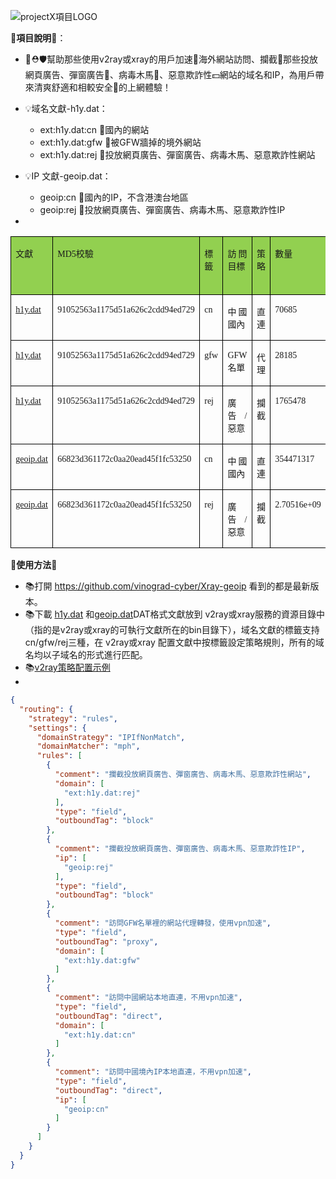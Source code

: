 
![projectX項目LOGO](https://xtls.github.io/LogoX2.png)

🌈**項目說明**🌈：
- 💚⛑️🛡️幫助那些使用v2ray或xray的用戶加速🚀海外網站訪問、攔截🚫那些投放網頁廣告、彈窗廣告🚯、病毒木馬🦠、惡意欺詐性💵網站的域名和IP，為用戶帶來清爽舒適和相較安全🍃的上網體驗！

- 💡域名文獻-h1y.dat：
  - ext:h1y.dat:cn 🚦國內的網站
  - ext:h1y.dat:gfw 🚀被GFW牆掉的境外網站
  - ext:h1y.dat:rej 🚫投放網頁廣告、彈窗廣告、病毒木馬、惡意欺詐性網站
- 💡IP 文獻-geoip.dat：
  - geoip:cn 🚦國內的IP，不含港澳台地區
  - geoip:rej 🚫投放網頁廣告、彈窗廣告、病毒木馬、惡意欺詐性IP
-
<table class="MsoTableGrid" border="1" cellspacing="0" style="border-collapse:collapse;mso-table-layout-alt:fixed;border:none;
mso-border-left-alt:0.5000pt solid windowtext;mso-border-top-alt:0.5000pt solid windowtext;mso-border-right-alt:0.5000pt solid windowtext;
mso-border-bottom-alt:0.5000pt solid windowtext;mso-border-insideh:0.5000pt solid windowtext;mso-border-insidev:0.5000pt solid windowtext;
mso-padding-alt:0.0000pt 5.4000pt 0.0000pt 5.4000pt ;"><tbody><tr style="height:16.3000pt;"><td width="91" valign="top" style="width:68.8000pt;padding:0.0000pt 5.4000pt 0.0000pt 5.4000pt ;border-left:1.0000pt solid windowtext;
mso-border-left-alt:0.5000pt solid windowtext;border-right:1.0000pt solid windowtext;mso-border-right-alt:0.5000pt solid windowtext;
border-top:1.0000pt solid windowtext;mso-border-top-alt:0.5000pt solid windowtext;border-bottom:1.0000pt solid windowtext;
mso-border-bottom-alt:0.5000pt solid windowtext;background:rgb(146,208,80);"><p class="MsoNormal" align="left" style="text-align:justify;text-justify:distribute-all-lines;"><span style="font-family:幼圆;font-size:10.5000pt;mso-font-kerning:1.0000pt;"><font face="幼圆">文獻</font></span><span style="font-family:幼圆;font-size:10.5000pt;mso-font-kerning:1.0000pt;"><o:p></o:p></span></p></td><td width="255" valign="top" style="width:191.3000pt;padding:0.0000pt 5.4000pt 0.0000pt 5.4000pt ;border-left:1.0000pt solid windowtext;
mso-border-left-alt:0.5000pt solid windowtext;border-right:1.0000pt solid windowtext;mso-border-right-alt:0.5000pt solid windowtext;
border-top:1.0000pt solid windowtext;mso-border-top-alt:0.5000pt solid windowtext;border-bottom:1.0000pt solid windowtext;
mso-border-bottom-alt:0.5000pt solid windowtext;background:rgb(146,208,80);"><p class="MsoNormal" align="left" style="text-align:justify;text-justify:distribute-all-lines;"><span style="font-family:幼圆;font-size:10.5000pt;mso-font-kerning:1.0000pt;"><font face="幼圆">MD5校驗</font></span><span style="font-family:幼圆;font-size:10.5000pt;mso-font-kerning:1.0000pt;"><o:p></o:p></span></p></td><td width="64" valign="top" style="width:48.0000pt;padding:0.0000pt 5.4000pt 0.0000pt 5.4000pt ;border-left:1.0000pt solid windowtext;
mso-border-left-alt:0.5000pt solid windowtext;border-right:1.0000pt solid windowtext;mso-border-right-alt:0.5000pt solid windowtext;
border-top:1.0000pt solid windowtext;mso-border-top-alt:0.5000pt solid windowtext;border-bottom:1.0000pt solid windowtext;
mso-border-bottom-alt:0.5000pt solid windowtext;background:rgb(146,208,80);"><p class="MsoNormal" align="left" style="text-align:justify;text-justify:distribute-all-lines;"><span style="font-family:幼圆;font-size:10.5000pt;mso-font-kerning:1.0000pt;"><font face="幼圆">標籤</font></span><span style="font-family:幼圆;font-size:10.5000pt;mso-font-kerning:1.0000pt;"><o:p></o:p></span></p></td><td width="134" valign="top" style="width:100.8500pt;padding:0.0000pt 5.4000pt 0.0000pt 5.4000pt ;border-left:1.0000pt solid windowtext;
mso-border-left-alt:0.5000pt solid windowtext;border-right:1.0000pt solid windowtext;mso-border-right-alt:0.5000pt solid windowtext;
border-top:1.0000pt solid windowtext;mso-border-top-alt:0.5000pt solid windowtext;border-bottom:1.0000pt solid windowtext;
mso-border-bottom-alt:0.5000pt solid windowtext;background:rgb(146,208,80);"><p class="MsoNormal" align="left" style="text-align:justify;text-justify:distribute-all-lines;"><span style="font-family:幼圆;font-size:10.5000pt;mso-font-kerning:1.0000pt;"><font face="幼圆">訪問目標</font></span><span style="font-family:幼圆;font-size:10.5000pt;mso-font-kerning:1.0000pt;"><o:p></o:p></span></p></td><td width="82" valign="top" style="width:61.6000pt;padding:0.0000pt 5.4000pt 0.0000pt 5.4000pt ;border-left:1.0000pt solid windowtext;
mso-border-left-alt:0.5000pt solid windowtext;border-right:1.0000pt solid windowtext;mso-border-right-alt:0.5000pt solid windowtext;
border-top:1.0000pt solid windowtext;mso-border-top-alt:0.5000pt solid windowtext;border-bottom:1.0000pt solid windowtext;
mso-border-bottom-alt:0.5000pt solid windowtext;background:rgb(146,208,80);"><p class="MsoNormal" align="left" style="text-align:justify;text-justify:distribute-all-lines;"><span style="font-family:幼圆;font-size:10.5000pt;mso-font-kerning:1.0000pt;"><font face="幼圆">策略</font></span><span style="font-family:幼圆;font-size:10.5000pt;mso-font-kerning:1.0000pt;"><o:p></o:p></span></p></td><td width="90" valign="top" style="width:68.0000pt;padding:0.0000pt 5.4000pt 0.0000pt 5.4000pt ;border-left:1.0000pt solid windowtext;
mso-border-left-alt:0.5000pt solid windowtext;border-right:1.0000pt solid windowtext;mso-border-right-alt:0.5000pt solid windowtext;
border-top:1.0000pt solid windowtext;mso-border-top-alt:0.5000pt solid windowtext;border-bottom:1.0000pt solid windowtext;
mso-border-bottom-alt:0.5000pt solid windowtext;background:rgb(146,208,80);"><p class="MsoNormal" align="left" style="text-align:justify;text-justify:distribute-all-lines;"><span style="font-family:幼圆;font-size:10.5000pt;mso-font-kerning:1.0000pt;"><font face="幼圆">數量</font></span><span style="font-family:幼圆;font-size:10.5000pt;mso-font-kerning:1.0000pt;"><o:p></o:p></span></p></td><td width="89" valign="top" style="width:67.2000pt;padding:0.0000pt 5.4000pt 0.0000pt 5.4000pt ;border-left:1.0000pt solid windowtext;
mso-border-left-alt:0.5000pt solid windowtext;border-right:1.0000pt solid windowtext;mso-border-right-alt:0.5000pt solid windowtext;
border-top:1.0000pt solid windowtext;mso-border-top-alt:0.5000pt solid windowtext;border-bottom:1.0000pt solid windowtext;
mso-border-bottom-alt:0.5000pt solid windowtext;background:rgb(146,208,80);"><p class="MsoNormal" align="left" style="text-align:justify;text-justify:distribute-all-lines;"><span style="font-family:幼圆;font-size:10.5000pt;mso-font-kerning:1.0000pt;"><font face="幼圆">發布(月/日/年)</font></span><span style="font-family:幼圆;font-size:10.5000pt;mso-font-kerning:1.0000pt;"><o:p></o:p></span></p></td></tr><tr style="height:16.3000pt;"><td width="91" valign="top" style="width:68.8000pt;padding:0.0000pt 5.4000pt 0.0000pt 5.4000pt ;border-left:1.0000pt solid windowtext;
mso-border-left-alt:0.5000pt solid windowtext;border-right:1.0000pt solid windowtext;mso-border-right-alt:0.5000pt solid windowtext;
border-top:none;mso-border-top-alt:0.5000pt solid windowtext;border-bottom:1.0000pt solid windowtext;
mso-border-bottom-alt:0.5000pt solid windowtext;"><p class="MsoNormal" style="text-align:left;"><span style="font-family:幼圆;font-size:10.5000pt;mso-font-kerning:1.0000pt;"><font face="幼圆"><a href="https://raw.githubusercontent.com/vinograd-cyber/Xray-geoip/main/h1y.dat">h1y.dat</a></font></span><span style="font-family:幼圆;font-size:10.5000pt;mso-font-kerning:1.0000pt;"><o:p></o:p></span></p></td><td width="255" valign="top" style="width:191.3000pt;padding:0.0000pt 5.4000pt 0.0000pt 5.4000pt ;border-left:1.0000pt solid windowtext;
mso-border-left-alt:0.5000pt solid windowtext;border-right:1.0000pt solid windowtext;mso-border-right-alt:0.5000pt solid windowtext;
border-top:none;mso-border-top-alt:0.5000pt solid windowtext;border-bottom:1.0000pt solid windowtext;
mso-border-bottom-alt:0.5000pt solid windowtext;"><p class="MsoNormal" align="left" style="text-align:justify;text-justify:distribute-all-lines;"><span style="font-family:幼圆;font-size:10.5000pt;mso-font-kerning:1.0000pt;"><font face="幼圆">91052563a1175d51a626c2cdd94ed729</font></span><span style="font-family:幼圆;font-size:10.5000pt;mso-font-kerning:1.0000pt;"><o:p></o:p></span></p></td><td width="64" valign="top" style="width:48.0000pt;padding:0.0000pt 5.4000pt 0.0000pt 5.4000pt ;border-left:1.0000pt solid windowtext;
mso-border-left-alt:0.5000pt solid windowtext;border-right:1.0000pt solid windowtext;mso-border-right-alt:0.5000pt solid windowtext;
border-top:none;mso-border-top-alt:0.5000pt solid windowtext;border-bottom:1.0000pt solid windowtext;
mso-border-bottom-alt:0.5000pt solid windowtext;"><p class="MsoNormal" style="text-align:left;"><span style="font-family:幼圆;font-size:10.5000pt;mso-font-kerning:1.0000pt;"><font face="幼圆">cn</font></span><span style="font-family:幼圆;font-size:10.5000pt;mso-font-kerning:1.0000pt;"><o:p></o:p></span></p></td><td width="134" valign="top" style="width:100.8500pt;padding:0.0000pt 5.4000pt 0.0000pt 5.4000pt ;border-left:1.0000pt solid windowtext;
mso-border-left-alt:0.5000pt solid windowtext;border-right:1.0000pt solid windowtext;mso-border-right-alt:0.5000pt solid windowtext;
border-top:none;mso-border-top-alt:0.5000pt solid windowtext;border-bottom:1.0000pt solid windowtext;
mso-border-bottom-alt:0.5000pt solid windowtext;"><p class="MsoNormal" align="left" style="text-align:justify;text-justify:distribute-all-lines;"><span style="font-family:幼圆;font-size:10.5000pt;mso-font-kerning:1.0000pt;"><font face="幼圆">中國國內</font></span><span style="font-family:幼圆;font-size:10.5000pt;mso-font-kerning:1.0000pt;"><o:p></o:p></span></p></td><td width="82" valign="top" style="width:61.6000pt;padding:0.0000pt 5.4000pt 0.0000pt 5.4000pt ;border-left:1.0000pt solid windowtext;
mso-border-left-alt:0.5000pt solid windowtext;border-right:1.0000pt solid windowtext;mso-border-right-alt:0.5000pt solid windowtext;
border-top:none;mso-border-top-alt:0.5000pt solid windowtext;border-bottom:1.0000pt solid windowtext;
mso-border-bottom-alt:0.5000pt solid windowtext;"><p class="MsoNormal" align="right" style="text-align:right;"><span style="font-family:幼圆;font-size:10.5000pt;mso-font-kerning:1.0000pt;"><font face="幼圆">直連</font></span><span style="font-family:幼圆;font-size:10.5000pt;mso-font-kerning:1.0000pt;"><o:p></o:p></span></p></td><td width="90" valign="top" style="width:68.0000pt;padding:0.0000pt 5.4000pt 0.0000pt 5.4000pt ;border-left:1.0000pt solid windowtext;
mso-border-left-alt:0.5000pt solid windowtext;border-right:1.0000pt solid windowtext;mso-border-right-alt:0.5000pt solid windowtext;
border-top:none;mso-border-top-alt:0.5000pt solid windowtext;border-bottom:1.0000pt solid windowtext;
mso-border-bottom-alt:0.5000pt solid windowtext;"><p class="MsoNormal" align="left" style="text-align:justify;text-justify:distribute-all-lines;"><span style="font-family:幼圆;font-size:10.5000pt;mso-font-kerning:1.0000pt;"><font face="幼圆">70685</font></span><span style="font-family:幼圆;font-size:10.5000pt;mso-font-kerning:1.0000pt;"><o:p></o:p></span></p></td><td width="89" valign="top" style="width:67.2000pt;padding:0.0000pt 5.4000pt 0.0000pt 5.4000pt ;border-left:1.0000pt solid windowtext;
mso-border-left-alt:0.5000pt solid windowtext;border-right:1.0000pt solid windowtext;mso-border-right-alt:0.5000pt solid windowtext;
border-top:none;mso-border-top-alt:0.5000pt solid windowtext;border-bottom:1.0000pt solid windowtext;
mso-border-bottom-alt:0.5000pt solid windowtext;"><p class="MsoNormal" align="left" style="text-align:justify;text-justify:distribute-all-lines;"><span style="font-family:幼圆;font-size:10.5000pt;mso-font-kerning:1.0000pt;"><font face="幼圆">02/05/24</font></span><span style="font-family:幼圆;font-size:10.5000pt;mso-font-kerning:1.0000pt;"><o:p></o:p></span></p></td></tr><tr style="height:16.3000pt;"><td width="91" valign="top" style="width:68.8000pt;padding:0.0000pt 5.4000pt 0.0000pt 5.4000pt ;border-left:1.0000pt solid windowtext;
mso-border-left-alt:0.5000pt solid windowtext;border-right:1.0000pt solid windowtext;mso-border-right-alt:0.5000pt solid windowtext;
border-top:none;mso-border-top-alt:0.5000pt solid windowtext;border-bottom:1.0000pt solid windowtext;
mso-border-bottom-alt:0.5000pt solid windowtext;"><p class="MsoNormal" style="text-align:left;"><span style="font-family:幼圆;font-size:10.5000pt;mso-font-kerning:1.0000pt;"><font face="幼圆"><a href="https://raw.githubusercontent.com/vinograd-cyber/Xray-geoip/main/h1y.dat">h1y.dat</a></font></span><span style="font-family:幼圆;font-size:10.5000pt;mso-font-kerning:1.0000pt;"><o:p></o:p></span></p></td><td width="255" valign="top" style="width:191.3000pt;padding:0.0000pt 5.4000pt 0.0000pt 5.4000pt ;border-left:1.0000pt solid windowtext;
mso-border-left-alt:0.5000pt solid windowtext;border-right:1.0000pt solid windowtext;mso-border-right-alt:0.5000pt solid windowtext;
border-top:none;mso-border-top-alt:0.5000pt solid windowtext;border-bottom:1.0000pt solid windowtext;
mso-border-bottom-alt:0.5000pt solid windowtext;"><p class="MsoNormal" align="left" style="text-align:justify;text-justify:distribute-all-lines;"><span style="font-family:幼圆;font-size:10.5000pt;mso-font-kerning:1.0000pt;"><font face="幼圆">91052563a1175d51a626c2cdd94ed729</font></span><span style="font-family:幼圆;font-size:10.5000pt;mso-font-kerning:1.0000pt;"><o:p></o:p></span></p></td><td width="64" valign="top" style="width:48.0000pt;padding:0.0000pt 5.4000pt 0.0000pt 5.4000pt ;border-left:1.0000pt solid windowtext;
mso-border-left-alt:0.5000pt solid windowtext;border-right:1.0000pt solid windowtext;mso-border-right-alt:0.5000pt solid windowtext;
border-top:none;mso-border-top-alt:0.5000pt solid windowtext;border-bottom:1.0000pt solid windowtext;
mso-border-bottom-alt:0.5000pt solid windowtext;"><p class="MsoNormal" style="text-align:left;"><span style="font-family:幼圆;font-size:10.5000pt;mso-font-kerning:1.0000pt;"><font face="幼圆">gfw</font></span><span style="font-family:幼圆;font-size:10.5000pt;mso-font-kerning:1.0000pt;"><o:p></o:p></span></p></td><td width="134" valign="top" style="width:100.8500pt;padding:0.0000pt 5.4000pt 0.0000pt 5.4000pt ;border-left:1.0000pt solid windowtext;
mso-border-left-alt:0.5000pt solid windowtext;border-right:1.0000pt solid windowtext;mso-border-right-alt:0.5000pt solid windowtext;
border-top:none;mso-border-top-alt:0.5000pt solid windowtext;border-bottom:1.0000pt solid windowtext;
mso-border-bottom-alt:0.5000pt solid windowtext;"><p class="MsoNormal" align="left" style="text-align:justify;text-justify:distribute-all-lines;"><span style="font-family:幼圆;font-size:10.5000pt;mso-font-kerning:1.0000pt;"><font face="幼圆">GFW名單</font></span><span style="font-family:幼圆;font-size:10.5000pt;mso-font-kerning:1.0000pt;"><o:p></o:p></span></p></td><td width="82" valign="top" style="width:61.6000pt;padding:0.0000pt 5.4000pt 0.0000pt 5.4000pt ;border-left:1.0000pt solid windowtext;
mso-border-left-alt:0.5000pt solid windowtext;border-right:1.0000pt solid windowtext;mso-border-right-alt:0.5000pt solid windowtext;
border-top:none;mso-border-top-alt:0.5000pt solid windowtext;border-bottom:1.0000pt solid windowtext;
mso-border-bottom-alt:0.5000pt solid windowtext;"><p class="MsoNormal" align="right" style="text-align:right;"><span style="font-family:幼圆;font-size:10.5000pt;mso-font-kerning:1.0000pt;"><font face="幼圆">代理</font></span><span style="font-family:幼圆;font-size:10.5000pt;mso-font-kerning:1.0000pt;"><o:p></o:p></span></p></td><td width="90" valign="top" style="width:68.0000pt;padding:0.0000pt 5.4000pt 0.0000pt 5.4000pt ;border-left:1.0000pt solid windowtext;
mso-border-left-alt:0.5000pt solid windowtext;border-right:1.0000pt solid windowtext;mso-border-right-alt:0.5000pt solid windowtext;
border-top:none;mso-border-top-alt:0.5000pt solid windowtext;border-bottom:1.0000pt solid windowtext;
mso-border-bottom-alt:0.5000pt solid windowtext;"><p class="MsoNormal" align="left" style="text-align:justify;text-justify:distribute-all-lines;"><span style="font-family:幼圆;font-size:10.5000pt;mso-font-kerning:1.0000pt;"><font face="幼圆">28185</font></span><span style="font-family:幼圆;font-size:10.5000pt;mso-font-kerning:1.0000pt;"><o:p></o:p></span></p></td><td width="89" valign="top" style="width:67.2000pt;padding:0.0000pt 5.4000pt 0.0000pt 5.4000pt ;border-left:1.0000pt solid windowtext;
mso-border-left-alt:0.5000pt solid windowtext;border-right:1.0000pt solid windowtext;mso-border-right-alt:0.5000pt solid windowtext;
border-top:none;mso-border-top-alt:0.5000pt solid windowtext;border-bottom:1.0000pt solid windowtext;
mso-border-bottom-alt:0.5000pt solid windowtext;"><p class="MsoNormal" align="left" style="text-align:justify;text-justify:distribute-all-lines;"><span style="font-family:幼圆;font-size:10.5000pt;mso-font-kerning:1.0000pt;"><font face="幼圆">02/05/24</font></span><span style="font-family:幼圆;font-size:10.5000pt;mso-font-kerning:1.0000pt;"><o:p></o:p></span></p></td></tr><tr style="height:16.3000pt;"><td width="91" valign="top" style="width:68.8000pt;padding:0.0000pt 5.4000pt 0.0000pt 5.4000pt ;border-left:1.0000pt solid windowtext;
mso-border-left-alt:0.5000pt solid windowtext;border-right:1.0000pt solid windowtext;mso-border-right-alt:0.5000pt solid windowtext;
border-top:none;mso-border-top-alt:0.5000pt solid windowtext;border-bottom:1.0000pt solid windowtext;
mso-border-bottom-alt:0.5000pt solid windowtext;"><p class="MsoNormal" style="text-align:left;"><span style="font-family:幼圆;font-size:10.5000pt;mso-font-kerning:1.0000pt;"><font face="幼圆"><a href="https://raw.githubusercontent.com/vinograd-cyber/Xray-geoip/main/h1y.dat">h1y.dat</a></font></span><span style="font-family:幼圆;font-size:10.5000pt;mso-font-kerning:1.0000pt;"><o:p></o:p></span></p></td><td width="255" valign="top" style="width:191.3000pt;padding:0.0000pt 5.4000pt 0.0000pt 5.4000pt ;border-left:1.0000pt solid windowtext;
mso-border-left-alt:0.5000pt solid windowtext;border-right:1.0000pt solid windowtext;mso-border-right-alt:0.5000pt solid windowtext;
border-top:none;mso-border-top-alt:0.5000pt solid windowtext;border-bottom:1.0000pt solid windowtext;
mso-border-bottom-alt:0.5000pt solid windowtext;"><p class="MsoNormal" align="left" style="text-align:justify;text-justify:distribute-all-lines;"><span style="font-family:幼圆;font-size:10.5000pt;mso-font-kerning:1.0000pt;"><font face="幼圆">91052563a1175d51a626c2cdd94ed729</font></span><span style="font-family:幼圆;font-size:10.5000pt;mso-font-kerning:1.0000pt;"><o:p></o:p></span></p></td><td width="64" valign="top" style="width:48.0000pt;padding:0.0000pt 5.4000pt 0.0000pt 5.4000pt ;border-left:1.0000pt solid windowtext;
mso-border-left-alt:0.5000pt solid windowtext;border-right:1.0000pt solid windowtext;mso-border-right-alt:0.5000pt solid windowtext;
border-top:none;mso-border-top-alt:0.5000pt solid windowtext;border-bottom:1.0000pt solid windowtext;
mso-border-bottom-alt:0.5000pt solid windowtext;"><p class="MsoNormal" style="text-align:left;"><span style="font-family:幼圆;font-size:10.5000pt;mso-font-kerning:1.0000pt;"><font face="幼圆">rej</font></span><span style="font-family:幼圆;font-size:10.5000pt;mso-font-kerning:1.0000pt;"><o:p></o:p></span></p></td><td width="134" valign="top" style="width:100.8500pt;padding:0.0000pt 5.4000pt 0.0000pt 5.4000pt ;border-left:1.0000pt solid windowtext;
mso-border-left-alt:0.5000pt solid windowtext;border-right:1.0000pt solid windowtext;mso-border-right-alt:0.5000pt solid windowtext;
border-top:none;mso-border-top-alt:0.5000pt solid windowtext;border-bottom:1.0000pt solid windowtext;
mso-border-bottom-alt:0.5000pt solid windowtext;"><p class="MsoNormal" align="left" style="text-align:justify;text-justify:distribute-all-lines;"><span style="font-family:幼圆;font-size:10.5000pt;mso-font-kerning:1.0000pt;"><font face="幼圆">廣告</font><font face="幼圆">/惡意</font></span><span style="font-family:幼圆;font-size:10.5000pt;mso-font-kerning:1.0000pt;"><o:p></o:p></span></p></td><td width="82" valign="top" style="width:61.6000pt;padding:0.0000pt 5.4000pt 0.0000pt 5.4000pt ;border-left:1.0000pt solid windowtext;
mso-border-left-alt:0.5000pt solid windowtext;border-right:1.0000pt solid windowtext;mso-border-right-alt:0.5000pt solid windowtext;
border-top:none;mso-border-top-alt:0.5000pt solid windowtext;border-bottom:1.0000pt solid windowtext;
mso-border-bottom-alt:0.5000pt solid windowtext;"><p class="MsoNormal" align="right" style="text-align:right;"><span style="font-family:幼圆;font-size:10.5000pt;mso-font-kerning:1.0000pt;"><font face="幼圆">攔截</font></span><span style="font-family:幼圆;font-size:10.5000pt;mso-font-kerning:1.0000pt;"><o:p></o:p></span></p></td><td width="90" valign="top" style="width:68.0000pt;padding:0.0000pt 5.4000pt 0.0000pt 5.4000pt ;border-left:1.0000pt solid windowtext;
mso-border-left-alt:0.5000pt solid windowtext;border-right:1.0000pt solid windowtext;mso-border-right-alt:0.5000pt solid windowtext;
border-top:none;mso-border-top-alt:0.5000pt solid windowtext;border-bottom:1.0000pt solid windowtext;
mso-border-bottom-alt:0.5000pt solid windowtext;"><p class="MsoNormal" align="left" style="text-align:justify;text-justify:distribute-all-lines;"><span style="font-family:幼圆;font-size:10.5000pt;mso-font-kerning:1.0000pt;"><font face="幼圆">1765478</font></span><span style="font-family:幼圆;font-size:10.5000pt;mso-font-kerning:1.0000pt;"><o:p></o:p></span></p></td><td width="89" valign="top" style="width:67.2000pt;padding:0.0000pt 5.4000pt 0.0000pt 5.4000pt ;border-left:1.0000pt solid windowtext;
mso-border-left-alt:0.5000pt solid windowtext;border-right:1.0000pt solid windowtext;mso-border-right-alt:0.5000pt solid windowtext;
border-top:none;mso-border-top-alt:0.5000pt solid windowtext;border-bottom:1.0000pt solid windowtext;
mso-border-bottom-alt:0.5000pt solid windowtext;"><p class="MsoNormal" align="left" style="text-align:justify;text-justify:distribute-all-lines;"><span style="font-family:幼圆;font-size:10.5000pt;mso-font-kerning:1.0000pt;"><font face="幼圆">02/05/24</font></span><span style="font-family:幼圆;font-size:10.5000pt;mso-font-kerning:1.0000pt;"><o:p></o:p></span></p></td></tr><tr style="height:16.3000pt;"><td width="91" valign="top" style="width:68.8000pt;padding:0.0000pt 5.4000pt 0.0000pt 5.4000pt ;border-left:1.0000pt solid windowtext;
mso-border-left-alt:0.5000pt solid windowtext;border-right:1.0000pt solid windowtext;mso-border-right-alt:0.5000pt solid windowtext;
border-top:none;mso-border-top-alt:0.5000pt solid windowtext;border-bottom:1.0000pt solid windowtext;
mso-border-bottom-alt:0.5000pt solid windowtext;"><p class="MsoNormal" style="text-align:left;"><span style="font-family:幼圆;font-size:10.5000pt;mso-font-kerning:1.0000pt;"><font face="幼圆"><a href="https://raw.githubusercontent.com/vinograd-cyber/Xray-geoip/main/geoip.dat">geoip.dat</a></font></span><span style="font-family:幼圆;font-size:10.5000pt;mso-font-kerning:1.0000pt;"><o:p></o:p></span></p></td><td width="255" valign="top" style="width:191.3000pt;padding:0.0000pt 5.4000pt 0.0000pt 5.4000pt ;border-left:1.0000pt solid windowtext;
mso-border-left-alt:0.5000pt solid windowtext;border-right:1.0000pt solid windowtext;mso-border-right-alt:0.5000pt solid windowtext;
border-top:none;mso-border-top-alt:0.5000pt solid windowtext;border-bottom:1.0000pt solid windowtext;
mso-border-bottom-alt:0.5000pt solid windowtext;"><p class="MsoNormal" align="left" style="text-align:justify;text-justify:distribute-all-lines;"><span style="font-family:幼圆;font-size:10.5000pt;mso-font-kerning:1.0000pt;"><font face="幼圆">66823d361172c0aa20ead45f1fc53250</font></span><span style="font-family:幼圆;font-size:10.5000pt;mso-font-kerning:1.0000pt;"><o:p></o:p></span></p></td><td width="64" valign="top" style="width:48.0000pt;padding:0.0000pt 5.4000pt 0.0000pt 5.4000pt ;border-left:1.0000pt solid windowtext;
mso-border-left-alt:0.5000pt solid windowtext;border-right:1.0000pt solid windowtext;mso-border-right-alt:0.5000pt solid windowtext;
border-top:none;mso-border-top-alt:0.5000pt solid windowtext;border-bottom:1.0000pt solid windowtext;
mso-border-bottom-alt:0.5000pt solid windowtext;"><p class="MsoNormal" style="text-align:left;"><span style="font-family:幼圆;font-size:10.5000pt;mso-font-kerning:1.0000pt;"><font face="幼圆">cn</font></span><span style="font-family:幼圆;font-size:10.5000pt;mso-font-kerning:1.0000pt;"><o:p></o:p></span></p></td><td width="134" valign="top" style="width:100.8500pt;padding:0.0000pt 5.4000pt 0.0000pt 5.4000pt ;border-left:1.0000pt solid windowtext;
mso-border-left-alt:0.5000pt solid windowtext;border-right:1.0000pt solid windowtext;mso-border-right-alt:0.5000pt solid windowtext;
border-top:none;mso-border-top-alt:0.5000pt solid windowtext;border-bottom:1.0000pt solid windowtext;
mso-border-bottom-alt:0.5000pt solid windowtext;"><p class="MsoNormal" align="left" style="text-align:justify;text-justify:distribute-all-lines;"><span style="font-family:幼圆;font-size:10.5000pt;mso-font-kerning:1.0000pt;"><font face="幼圆">中國國內</font></span><span style="font-family:幼圆;font-size:10.5000pt;mso-font-kerning:1.0000pt;"><o:p></o:p></span></p></td><td width="82" valign="top" style="width:61.6000pt;padding:0.0000pt 5.4000pt 0.0000pt 5.4000pt ;border-left:1.0000pt solid windowtext;
mso-border-left-alt:0.5000pt solid windowtext;border-right:1.0000pt solid windowtext;mso-border-right-alt:0.5000pt solid windowtext;
border-top:none;mso-border-top-alt:0.5000pt solid windowtext;border-bottom:1.0000pt solid windowtext;
mso-border-bottom-alt:0.5000pt solid windowtext;"><p class="MsoNormal" align="right" style="text-align:right;"><span style="font-family:幼圆;font-size:10.5000pt;mso-font-kerning:1.0000pt;"><font face="幼圆">直連</font></span><span style="font-family:幼圆;font-size:10.5000pt;mso-font-kerning:1.0000pt;"><o:p></o:p></span></p></td><td width="90" valign="top" style="width:68.0000pt;padding:0.0000pt 5.4000pt 0.0000pt 5.4000pt ;border-left:1.0000pt solid windowtext;
mso-border-left-alt:0.5000pt solid windowtext;border-right:1.0000pt solid windowtext;mso-border-right-alt:0.5000pt solid windowtext;
border-top:none;mso-border-top-alt:0.5000pt solid windowtext;border-bottom:1.0000pt solid windowtext;
mso-border-bottom-alt:0.5000pt solid windowtext;"><p class="MsoNormal" align="left" style="text-align:justify;text-justify:distribute-all-lines;"><span style="font-family:幼圆;font-size:10.5000pt;mso-font-kerning:1.0000pt;"><font face="幼圆">354471317</font></span><span style="font-family:幼圆;font-size:10.5000pt;mso-font-kerning:1.0000pt;"><o:p></o:p></span></p></td><td width="89" valign="top" style="width:67.2000pt;padding:0.0000pt 5.4000pt 0.0000pt 5.4000pt ;border-left:1.0000pt solid windowtext;
mso-border-left-alt:0.5000pt solid windowtext;border-right:1.0000pt solid windowtext;mso-border-right-alt:0.5000pt solid windowtext;
border-top:none;mso-border-top-alt:0.5000pt solid windowtext;border-bottom:1.0000pt solid windowtext;
mso-border-bottom-alt:0.5000pt solid windowtext;"><p class="MsoNormal" align="left" style="text-align:justify;text-justify:distribute-all-lines;"><span style="font-family:幼圆;font-size:10.5000pt;mso-font-kerning:1.0000pt;"><font face="幼圆">02/05/24</font></span><span style="font-family:幼圆;font-size:10.5000pt;mso-font-kerning:1.0000pt;"><o:p></o:p></span></p></td></tr><tr style="height:16.8500pt;"><td width="91" valign="top" style="width:68.8000pt;padding:0.0000pt 5.4000pt 0.0000pt 5.4000pt ;border-left:1.0000pt solid windowtext;
mso-border-left-alt:0.5000pt solid windowtext;border-right:1.0000pt solid windowtext;mso-border-right-alt:0.5000pt solid windowtext;
border-top:none;mso-border-top-alt:0.5000pt solid windowtext;border-bottom:1.0000pt solid windowtext;
mso-border-bottom-alt:0.5000pt solid windowtext;"><p class="MsoNormal" style="text-align:left;"><span style="font-family:幼圆;font-size:10.5000pt;mso-font-kerning:1.0000pt;"><font face="幼圆"><a href="https://raw.githubusercontent.com/vinograd-cyber/Xray-geoip/main/geoip.dat">geoip.dat</a></font></span><span style="font-family:幼圆;font-size:10.5000pt;mso-font-kerning:1.0000pt;"><o:p></o:p></span></p></td><td width="255" valign="top" style="width:191.3000pt;padding:0.0000pt 5.4000pt 0.0000pt 5.4000pt ;border-left:1.0000pt solid windowtext;
mso-border-left-alt:0.5000pt solid windowtext;border-right:1.0000pt solid windowtext;mso-border-right-alt:0.5000pt solid windowtext;
border-top:none;mso-border-top-alt:0.5000pt solid windowtext;border-bottom:1.0000pt solid windowtext;
mso-border-bottom-alt:0.5000pt solid windowtext;"><p class="MsoNormal" align="left" style="text-align:justify;text-justify:distribute-all-lines;"><span style="font-family:幼圆;font-size:10.5000pt;mso-font-kerning:1.0000pt;"><font face="幼圆">66823d361172c0aa20ead45f1fc53250</font></span><span style="font-family:幼圆;font-size:10.5000pt;mso-font-kerning:1.0000pt;"><o:p></o:p></span></p></td><td width="64" valign="top" style="width:48.0000pt;padding:0.0000pt 5.4000pt 0.0000pt 5.4000pt ;border-left:1.0000pt solid windowtext;
mso-border-left-alt:0.5000pt solid windowtext;border-right:1.0000pt solid windowtext;mso-border-right-alt:0.5000pt solid windowtext;
border-top:none;mso-border-top-alt:0.5000pt solid windowtext;border-bottom:1.0000pt solid windowtext;
mso-border-bottom-alt:0.5000pt solid windowtext;"><p class="MsoNormal" style="text-align:left;"><span style="font-family:幼圆;font-size:10.5000pt;mso-font-kerning:1.0000pt;"><font face="幼圆">rej</font></span><span style="font-family:幼圆;font-size:10.5000pt;mso-font-kerning:1.0000pt;"><o:p></o:p></span></p></td><td width="134" valign="top" style="width:100.8500pt;padding:0.0000pt 5.4000pt 0.0000pt 5.4000pt ;border-left:1.0000pt solid windowtext;
mso-border-left-alt:0.5000pt solid windowtext;border-right:1.0000pt solid windowtext;mso-border-right-alt:0.5000pt solid windowtext;
border-top:none;mso-border-top-alt:0.5000pt solid windowtext;border-bottom:1.0000pt solid windowtext;
mso-border-bottom-alt:0.5000pt solid windowtext;"><p class="MsoNormal" align="left" style="text-align:justify;text-justify:distribute-all-lines;"><span style="font-family:幼圆;font-size:10.5000pt;mso-font-kerning:1.0000pt;"><font face="幼圆">廣告</font><font face="幼圆">/惡意</font></span><span style="font-family:幼圆;font-size:10.5000pt;mso-font-kerning:1.0000pt;"><o:p></o:p></span></p></td><td width="82" valign="top" style="width:61.6000pt;padding:0.0000pt 5.4000pt 0.0000pt 5.4000pt ;border-left:1.0000pt solid windowtext;
mso-border-left-alt:0.5000pt solid windowtext;border-right:1.0000pt solid windowtext;mso-border-right-alt:0.5000pt solid windowtext;
border-top:none;mso-border-top-alt:0.5000pt solid windowtext;border-bottom:1.0000pt solid windowtext;
mso-border-bottom-alt:0.5000pt solid windowtext;"><p class="MsoNormal" align="right" style="text-align:right;"><span style="font-family:幼圆;font-size:10.5000pt;mso-font-kerning:1.0000pt;"><font face="幼圆">攔截</font></span><span style="font-family:幼圆;font-size:10.5000pt;mso-font-kerning:1.0000pt;"><o:p></o:p></span></p></td><td width="90" valign="top" style="width:68.0000pt;padding:0.0000pt 5.4000pt 0.0000pt 5.4000pt ;border-left:1.0000pt solid windowtext;
mso-border-left-alt:0.5000pt solid windowtext;border-right:1.0000pt solid windowtext;mso-border-right-alt:0.5000pt solid windowtext;
border-top:none;mso-border-top-alt:0.5000pt solid windowtext;border-bottom:1.0000pt solid windowtext;
mso-border-bottom-alt:0.5000pt solid windowtext;"><p class="MsoNormal" align="left" style="text-align:justify;text-justify:distribute-all-lines;"><span style="font-family:幼圆;font-size:10.5000pt;mso-font-kerning:1.0000pt;"><font face="幼圆">2.70516e+09</font></span><span style="font-family:幼圆;font-size:10.5000pt;mso-font-kerning:1.0000pt;"><o:p></o:p></span></p></td><td width="89" valign="top" style="width:67.2000pt;padding:0.0000pt 5.4000pt 0.0000pt 5.4000pt ;border-left:1.0000pt solid windowtext;
mso-border-left-alt:0.5000pt solid windowtext;border-right:1.0000pt solid windowtext;mso-border-right-alt:0.5000pt solid windowtext;
border-top:none;mso-border-top-alt:0.5000pt solid windowtext;border-bottom:1.0000pt solid windowtext;
mso-border-bottom-alt:0.5000pt solid windowtext;"><p class="MsoNormal" align="left" style="text-align:justify;text-justify:distribute-all-lines;"><span style="font-family:幼圆;font-size:10.5000pt;mso-font-kerning:1.0000pt;"><font face="幼圆">02/05/24</font></span><span style="font-family:幼圆;font-size:10.5000pt;mso-font-kerning:1.0000pt;"><o:p></o:p></span></p></td></tr></tbody></table>

🌈**使用方法**🌈
- 📚打開 https://github.com/vinograd-cyber/Xray-geoip 看到的都是最新版本。
- 📚下載 [h1y.dat](https://raw.githubusercontent.com/vinograd-cyber/Xray-geoip/main/geoip.dat) 和[geoip.dat](https://raw.githubusercontent.com/vinograd-cyber/Xray-geoip/main/geoip.dat)DAT格式文獻放到 v2ray或xray服務的資源目錄中（指的是v2ray或xray的可執行文獻所在的bin目錄下），域名文獻的標籤支持cn/gfw/rej三種，在 v2ray或xray 配置文獻中按標籤設定策略規則，所有的域名均以子域名的形式進行匹配。
- 📚[v2ray策略配置示例](https://github.com/vinograd-cyber/Xray-geoip/blob/main/routing.json)
-
```json
{
  "routing": {
    "strategy": "rules",
    "settings": {
      "domainStrategy": "IPIfNonMatch",
      "domainMatcher": "mph",
      "rules": [
        {
          "comment": "攔截投放網頁廣告、彈窗廣告、病毒木馬、惡意欺詐性網站",
          "domain": [
            "ext:h1y.dat:rej"
          ],
          "type": "field",
          "outboundTag": "block"
        },
        {
          "comment": "攔截投放網頁廣告、彈窗廣告、病毒木馬、惡意欺詐性IP",
          "ip": [
            "geoip:rej"
          ],
          "type": "field",
          "outboundTag": "block"
        },
        {
          "comment": "訪問GFW名單裡的網站代理轉發，使用vpn加速",
          "type": "field",
          "outboundTag": "proxy",
          "domain": [
            "ext:h1y.dat:gfw"
          ]
        },
        {
          "comment": "訪問中國網站本地直連，不用vpn加速",
          "type": "field",
          "outboundTag": "direct",
          "domain": [
            "ext:h1y.dat:cn"
          ]
        },
        {
          "comment": "訪問中國境內IP本地直連，不用vpn加速",
          "type": "field",
          "outboundTag": "direct",
          "ip": [
            "geoip:cn"
          ]
        }
      ]
    }
  }
}
```
